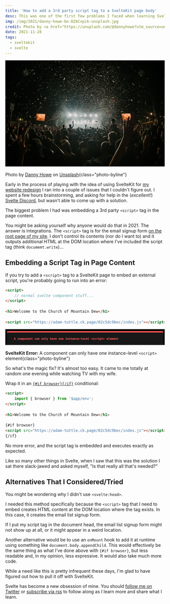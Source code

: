 ```yaml
---
title: 'How to add a 3rd party script tag to a SvelteKit page body'
desc: This was one of the first few problems I faced when learning SvelteKit, and the solution is surprisingly easy!
img: /img/2021/danny-howe-bn-D2bCvpik-unsplash.jpg
credit: Photo by <a href="https://unsplash.com/@dannyhowe?utm_source=unsplash&utm_medium=referral&utm_content=creditCopyText">Danny Howe</a> on <a href="https://unsplash.com/s/photos/party?utm_source=unsplash&utm_medium=referral&utm_content=creditCopyText">Unsplash</a>
date: 2021-11-28
tags:
  - sveltekit
  - svelte
---
```


![A giant crowd at a concert, at night](/img/2021/danny-howe-bn-D2bCvpik-unsplash.jpg)

Photo by <a href="https://unsplash.com/@dannyhowe?utm_source=unsplash&utm_medium=referral&utm_content=creditCopyText">Danny Howe</a> on <a href="https://unsplash.com/s/photos/party?utm_source=unsplash&utm_medium=referral&utm_content=creditCopyText">Unsplash</a>{class="photo-byline"}

Early in the process of playing with the idea of using SvelteKit for [my website redesign][redesign] I ran into a couple of issues that I couldn't figure out. I spent a few hours brainstorming, and asking for help in the (_excellent!_) [Svelte Discord][sveltediscord], but wasn't able to come up with a solution.

The biggest problem I had was embedding a 3rd party `<script>` tag in the page content.

You might be asking yourself why anyone would do that in 2021. The answer is integrations. The `<script>` tag is for the email signup form [on the root page of my site](/#let's-stay-in-touch). I don't control its contents (nor do I want to) and it outputs additional HTML at the DOM location where I've included the script tag (think `documemt.write`)...

## Embedding a Script Tag in Page Content

If you try to add a `<script>` tag to a SvelteKit page to embed an external script, you're probably going to run into an error:

```html
<script>
	// normal svelte component stuff...
</script>

<h1>Welcome to the Church of Mountain Dew</h1>

<script src="https://adam-tuttle.ck.page/02c5dc9bec/index.js"></script>
```

![SvelteKit error message reading, "A component can only have one instance-level <script> element"](/img/2021/sveltekit_script_embed_error.png)

**SvelteKit Error:** A component can only have one instance-level `<script>` element{class="photo-byline"}

So what's the magic fix? It's almost too easy. It came to me totally at random one evening while watching TV with my wife.

Wrap it in an [`{#if browser}{/if}`](https://kit.svelte.dev/docs#modules-$app-env) conditional:

```html
<script>
	import { browser } from '$app/env';
</script>

<h1>Welcome to the Church of Mountain Dew</h1>

{#if browser}
<script src="https://adam-tuttle.ck.page/02c5dc9bec/index.js"></script>
{/if}
```

No more error, and the script tag is embedded and executes exactly as expected.

Like so many other things in Svelte, when I saw that this was the solution I sat there slack-jawed and asked myself, "Is that really all that's needed?"

## Alternatives That I Considered/Tried

You might be wondering why I didn't use `<svelte:head>`.

I needed this method specifically because the `<script>` tag that I need to embed creates HTML content at the DOM location where the tag exists. In this case, it creates the email list signup form.

If I put my script tag in the document head, the email list signup form might not show up at all, or it might appear in a weird location.

Another alternative would be to use an `onMount` hook to add it at runtime using something like `document.body.appendChild`. This would effectively be the same thing as what I've done above with `{#if browser}`, but less readable and, in my opinion, less expressive. It would also take much more code.

While a need like this is pretty infrequent these days, I'm glad to have figured out how to pull it off with SvelteKit.

Svelte has become a new obsession of mine. You should [follow me on Twitter][twitter] or [subscribe via rss][rss] to follow along as I learn more and share what I learn.

[redesign]: /blog/2021/a-bunch-of-changes/
[sveltediscord]: https://discord.gg/svelte
[twitter]: https://twitter.com/adamtuttle
[rss]: /feed/feed.xml
